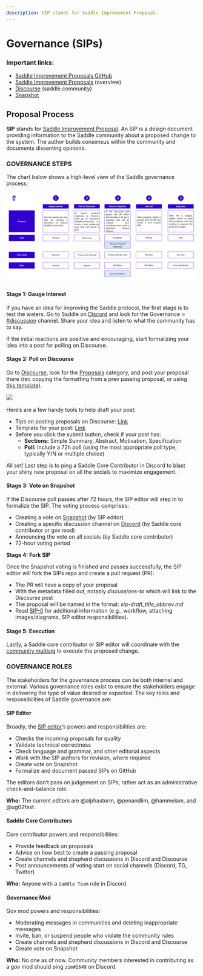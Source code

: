 ```yaml
---
description: SIP stands for Saddle Improvement Proposal.
---
```


# Governance (SIPs)

### Important links:

- [Saddle Improvement Proposals GitHub](https://github.com/saddle-finance/SIPS)
- [Saddle Improvement Proposals](https://sips.saddle.community) (overview)
- [Discourse](https://www.saddle.community) (saddle.community)
- [Snapshot](https://snapshot.org/#/saddlefinance.eth)

## Proposal Process

**SIP** stands for [Saddle Improvement Proposal](https://github.com/saddle-finance/SIPS/blob/master/SIPS/sip-0.md#what-is-an-sip). An SIP is a design document providing information to the Saddle community about a proposed change to the system. The author builds consensus within the community and documents dissenting opinions.

### GOVERNANCE STEPS &#x20;

The chart below shows a high-level view of the Saddle governance process:

![](<.gitbook/assets/image (3).png>)

#### Stage 1: Gauge Interest

If you have an idea for improving the Saddle protocol, the first stage is to test the waters. Go to Saddle on [Discord](https://discord.gg/saddle) and look for the Governance > [#discussion](https://discord.com/channels/780508954916290610/909713556491108352) channel. Share your idea and listen to what the community has to say.

If the initial reactions are positive and encouraging, start formalizing your idea into a post for polling on Discourse.

#### Stage 2: Poll on Discourse

Go to [Discourse](https://www.saddle.community), look for the [Proposals](https://www.saddle.community/c/proposals/6) category, and post your proposal there (rec copying the formatting from a prev passing proposal, or using [this template](https://github.com/saddle-finance/SIPS/blob/master/sip-X.md)).

![](https://lh3.googleusercontent.com/ZjKjKwrLsW36QT2_bYZTbruEWpONi6vEU6kK-398u_2rD6kVsfsGb-GjIzbwc3KgWb0FP8sSKqZxGs_HbMaD19ofrZdmfVnck5pIU7hrvC7azEsyjx7l665iaMLl5kaQV7fm6h5F)

Here’s are a few handy tools to help draft your post:&#x20;

- Tips on posting proposals on Discourse: [Link](https://www.saddle.community/t/about-the-proposals-category/15)&#x20;
- Template for your post: [Link](https://github.com/saddle-finance/SIPS/blob/master/sip-X.md)
- Before you click the submit button, check if your post has:&#x20;
  - **Sections:** Simple Summary, Abstract, Motivation, Specification&#x20;
  - **Poll:** Include a 72h poll (using the most appropriate poll type, typically Y/N or multiple choice)&#x20;

All set! Last step is to ping a Saddle Core Contributor in Discord to blast your shiny new proposal on all the socials to maximize engagement.

#### Stage 3: Vote on Snapshot

&#x20;If the Discourse poll passes after 72 hours, the SIP editor will step in to formalize the SIP. The voting process comprises:

- Creating a vote on [Snapshot](https://snapshot.org/#/saddlefinance.eth) (by SIP editor)
- Creating a specific discussion channel on [Discord](https://discord.gg/saddle) (by Saddle core contributor or gov mod)
- Announcing the vote on all socials (by Saddle core contributor)
- 72-hour voting period

**Stage 4: Fork SIP**&#x20;

Once the Snapshot voting is finished and passes successfully, the SIP editor will fork the SIPs repo and create a pull request (PR):&#x20;

- The PR will have a copy of your proposal&#x20;
- With the metadata filled out, notably _discussions-to_ which will link to the Discourse post&#x20;
- The proposal will be named in the format: _sip-draft_title_abbrev.md_&#x20;
- Read [SIP-0](https://github.com/saddle-finance/SIPS/blob/master/SIPS/sip-0.md) for additional information (e.g., workflow, attaching images/diagrams, SIP editor responsibilities).

#### Stage 5: Execution

Lastly, a Saddle core contributor or SIP editor will coordinate with the [community multisig](saddle-faq.md#who-controls-saddles-admin-keys) to execute the proposed change.

### GOVERNANCE ROLES&#x20;

The stakeholders for the governance process can be both internal and external. Various governance roles exist to ensure the stakeholders engage in delivering the type of value desired or expected. The key roles and responsibilities of Saddle governance are:&#x20;

#### SIP Editor

Broadly, the [SIP editor](https://github.com/saddle-finance/SIPS/blob/master/SIPS/sip-0.md#sip-editors)’s powers and responsibilities are:

- Checks the incoming proposals for quality
- Validate technical correctness
- Check language and grammar, and other editorial aspects
- Work with the SIP authors for revision, where required
- Create vote on Snapshot
- Formalize and document passed SIPs on GitHub

The editors don’t pass on judgement on SIPs, rather act as an administrative check-and-balance role.&#x20;

**Who:** The current editors are @alphastorm, @penandlim, @hammeiam, and @ug02fast.

#### Saddle Core Contributors&#x20;

Core contributor powers and responsibilities:&#x20;

- Provide feedback on proposals
- Advise on how best to create a passing proposal
- Create channels and shepherd discussions in Discord and Discourse
- Post announcements of voting start on social channels (Discord, TG, Twitter)

**Who:** Anyone with a `Saddle Team` role in Discord

#### Governance Mod

Gov mod powers and responsibilities:&#x20;

- Moderating messages in communities and deleting inappropriate messages
- Invite, ban, or suspend people who violate the community rules
- Create channels and shepherd discussions in Discord and Discourse
- Create vote on Snapshot

**Who:** No one as of now. Community members interested in contributing as a gov mod should ping `zim#2649` on Discord.
